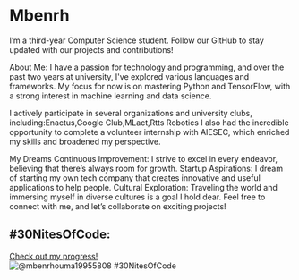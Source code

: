 # Mbenrh
I’m a third-year Computer Science student. Follow our GitHub to stay updated with our projects and contributions!

About Me: I have a passion for technology and programming, and over the past two years at university, I've explored various languages and frameworks. My focus for now is on mastering Python and TensorFlow, with a strong interest in machine learning and data science.

I actively participate in several organizations and university clubs, including:Enactus,Google Club,MLact,Rtts Robotics I also had the incredible opportunity to complete a volunteer internship with AIESEC, which enriched my skills and broadened my perspective.

My Dreams Continuous Improvement: I strive to excel in every endeavor, believing that there’s always room for growth. Startup Aspirations: I dream of starting my own tech company that creates innovative and useful applications to help people. Cultural Exploration: Traveling the world and immersing myself in diverse cultures is a goal I hold dear. Feel free to connect with me, and let’s collaborate on exciting projects!
## #30NitesOfCode:
  [Check out my progress!](https://www.codedex.io/@mbenrhouma19955808/30-nites-of-code)  
  ![@mbenrhouma19955808 #30NitesOfCode](https://www.codedex.io/api/petStatus?user=mbenrhouma19955808)
